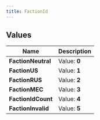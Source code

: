 ```yaml
---
title: FactionId
---
```


## Values

| Name | Description |
| ---- | ----------- |
| **FactionNeutral** | Value: **0** |
| **FactionUS** | Value: **1** |
| **FactionRUS** | Value: **2** |
| **FactionMEC** | Value: **3** |
| **FactionIdCount** | Value: **4** |
| **FactionInvalid** | Value: **5** |

